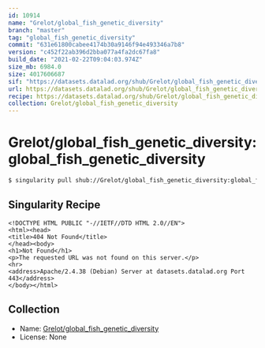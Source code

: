 ```yaml
---
id: 10914
name: "Grelot/global_fish_genetic_diversity"
branch: "master"
tag: "global_fish_genetic_diversity"
commit: "631e61800cabee4174b30a9146f94e493346a7b8"
version: "c452f22ab396d2bba077a4fa2dc67fa8"
build_date: "2021-02-22T09:04:03.974Z"
size_mb: 6984.0
size: 4017606687
sif: "https://datasets.datalad.org/shub/Grelot/global_fish_genetic_diversity/global_fish_genetic_diversity/2021-02-22-631e6180-c452f22a/c452f22ab396d2bba077a4fa2dc67fa8.sif"
url: https://datasets.datalad.org/shub/Grelot/global_fish_genetic_diversity/global_fish_genetic_diversity/2021-02-22-631e6180-c452f22a/
recipe: https://datasets.datalad.org/shub/Grelot/global_fish_genetic_diversity/global_fish_genetic_diversity/2021-02-22-631e6180-c452f22a/Singularity
collection: Grelot/global_fish_genetic_diversity
---
```


# Grelot/global_fish_genetic_diversity:global_fish_genetic_diversity

```bash
$ singularity pull shub://Grelot/global_fish_genetic_diversity:global_fish_genetic_diversity
```

## Singularity Recipe

```singularity
<!DOCTYPE HTML PUBLIC "-//IETF//DTD HTML 2.0//EN">
<html><head>
<title>404 Not Found</title>
</head><body>
<h1>Not Found</h1>
<p>The requested URL was not found on this server.</p>
<hr>
<address>Apache/2.4.38 (Debian) Server at datasets.datalad.org Port 443</address>
</body></html>
```

## Collection

 - Name: [Grelot/global_fish_genetic_diversity](https://github.com/Grelot/global_fish_genetic_diversity)
 - License: None

